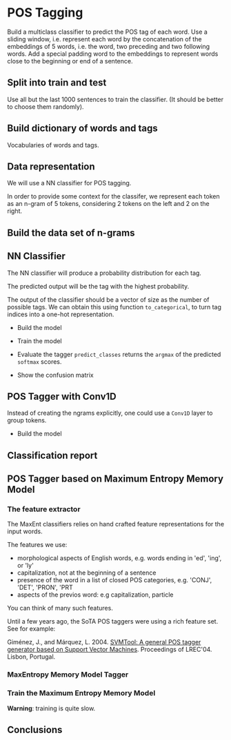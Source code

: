 # POS Tagging

Build a multiclass classifier to predict the POS tag of each word. Use a sliding window, i.e. represent each word by the concatenation of the embeddings of 5 words, i.e. the word, two preceding and two following words. Add a special padding word to the embeddings to represent words close to the beginning or end of a sentence.
## Split into train and test
Use all but the last 1000 sentences to train the classifier. (It should be better to choose them randomly).
## Build dictionary of words and tags

Vocabularies of words and tags.
## Data representation

We will use a NN classifier for POS tagging.

In order to provide some context for the classifer, we represent each token as an n-gram of 5 tokens, considering 2 tokens on the left and 2 on the right.
## Build the data set of n-grams
## NN Classifier

The NN classifier will produce a probability distribution for each tag.

The predicted output will be the tag with the highest probability.

The output of the classifier should be a vector of size as the number of possible tags.
We can obtain this using function `to_categorical`, to turn tag indices into a one-hot representation.
  * Build the model
  * Train the model
  * Evaluate the tagger
    `predict_classes` returns the `argmax` of the predicted `softmax` scores.
   
  * Show the confusion matrix
## POS Tagger with Conv1D
Instead of creating the ngrams explicitly, one could use a `Conv1D` layer to group tokens. 

* Build the model

## Classification report
## POS Tagger based on Maximum Entropy Memory Model 
### The feature extractor
The MaxEnt classifiers relies on hand crafted feature representations for the input words.

The features we use:
<ul>
    <li>morphological aspects of English words, e.g. words ending in 'ed', 'ing', or 'ly'</li>
    <li>capitalization, not at the beginning of a sentence</li>
    <li>presence of the word in a list of closed POS categories, e.g. 'CONJ', 'DET', 'PRON', 'PRT</li>
    <li>aspects of the previos word: e.g capitalization, particle</li>
</ul>
You can think of many such features.

Until a few years ago, the SoTA POS taggers were using a rich feature set. See for example:

Giménez, J., and Márquez, L. 2004. [SVMTool: A general POS tagger generator based on Support Vector Machines](https://www.cs.upc.edu/~nlp/SVMTool/lrec2004-gm.pdf]). Proceedings of LREC'04. Lisbon, Portugal.

### MaxEntropy Memory Model Tagger
### Train the Maximum Entropy Memory Model

<b>Warning</b>: training is quite slow.

## Conclusions
